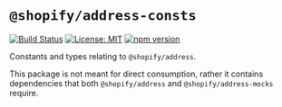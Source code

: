 # `@shopify/address-consts`

[![Build Status](https://travis-ci.org/Shopify/quilt.svg?branch=master)](https://travis-ci.org/Shopify/quilt)
[![License: MIT](https://img.shields.io/badge/License-MIT-green.svg)](LICENSE.md) [![npm version](https://badge.fury.io/js/%40shopify%2Faddress-consts.svg)](https://badge.fury.io/js/%40shopify%2Faddress-consts.svg)

Constants and types relating to `@shopify/address`.

This package is not meant for direct consumption, rather it contains dependencies that both `@shopify/address` and `@shopify/address-mocks` require.
